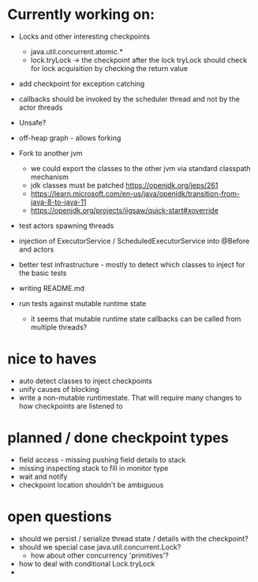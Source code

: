 # Currently working on:
- Locks and other interesting checkpoints
  - java.util.concurrent.atomic.*
  - lock.tryLock -> the checkpoint after the lock tryLock should check for lock acquisition by checking the return value
- add checkpoint for exception catching
- callbacks should be invoked by the scheduler thread and not by the actor threads
- Unsafe?
- off-heap graph - allows forking
- Fork to another jvm
  - we could export the classes to the other jvm via standard classpath mechanism
  - jdk classes must be patched https://openjdk.org/jeps/261
  - https://learn.microsoft.com/en-us/java/openjdk/transition-from-java-8-to-java-11
  - https://openjdk.org/projects/jigsaw/quick-start#xoverride
- test actors spawning threads
- injection of ExecutorService / ScheduledExecutorService into @Before and actors
- better test infrastructure - mostly to detect which classes to inject for the basic tests
- writing README.md
 
- run tests against mutable runtime state
  - it seems that mutable runtime state callbacks can be called from multiple threads?

# nice to haves
- auto detect classes to inject checkpoints
- unify causes of blocking
- write a non-mutable runtimestate. That will require many changes to how checkpoints are listened to

# planned / done checkpoint types
- field access - missing pushing field details to stack
- missing inspecting stack to fill in monitor type
- wait and notify
- checkpoint location shouldn't be ambiguous

# open questions
- should we persist / serialize thread state / details with the checkpoint?
- should we special case java.util.concurrent.Lock?
  - how about other concurrency 'primitives'?
- how to deal with conditional Lock.tryLock
- 